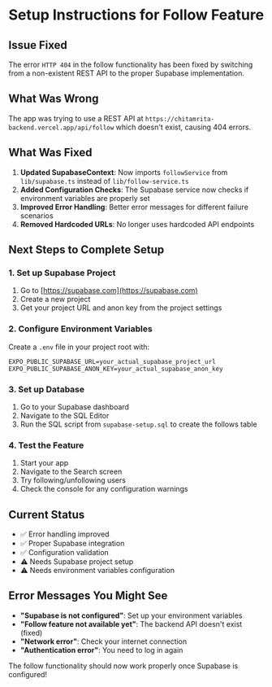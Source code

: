 # Setup Instructions for Follow Feature

## Issue Fixed
The error `HTTP 404` in the follow functionality has been fixed by switching from a non-existent REST API to the proper Supabase implementation.

## What Was Wrong
The app was trying to use a REST API at `https://chitamrita-backend.vercel.app/api/follow` which doesn't exist, causing 404 errors.

## What Was Fixed
1. **Updated SupabaseContext**: Now imports `followService` from `lib/supabase.ts` instead of `lib/follow-service.ts`
2. **Added Configuration Checks**: The Supabase service now checks if environment variables are properly set
3. **Improved Error Handling**: Better error messages for different failure scenarios
4. **Removed Hardcoded URLs**: No longer uses hardcoded API endpoints

## Next Steps to Complete Setup

### 1. Set up Supabase Project
1. Go to [https://supabase.com](https://supabase.com)
2. Create a new project
3. Get your project URL and anon key from the project settings

### 2. Configure Environment Variables
Create a `.env` file in your project root with:
```
EXPO_PUBLIC_SUPABASE_URL=your_actual_supabase_project_url
EXPO_PUBLIC_SUPABASE_ANON_KEY=your_actual_supabase_anon_key
```

### 3. Set up Database
1. Go to your Supabase dashboard
2. Navigate to the SQL Editor
3. Run the SQL script from `supabase-setup.sql` to create the follows table

### 4. Test the Feature
1. Start your app
2. Navigate to the Search screen
3. Try following/unfollowing users
4. Check the console for any configuration warnings

## Current Status
- ✅ Error handling improved
- ✅ Proper Supabase integration
- ✅ Configuration validation
- ⚠️ Needs Supabase project setup
- ⚠️ Needs environment variables configuration

## Error Messages You Might See
- **"Supabase is not configured"**: Set up your environment variables
- **"Follow feature not available yet"**: The backend API doesn't exist (fixed)
- **"Network error"**: Check your internet connection
- **"Authentication error"**: You need to log in again

The follow functionality should now work properly once Supabase is configured! 